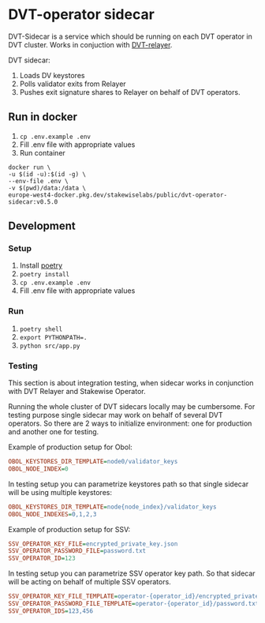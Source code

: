 # DVT-operator sidecar

DVT-Sidecar is a service which should be running on each DVT operator in DVT cluster.
Works in conjuction with [DVT-relayer](https://github.com/stakewise/dvt-relayer/).

DVT sidecar:

1. Loads DV keystores
2. Polls validator exits from Relayer
3. Pushes exit signature shares to Relayer on behalf of DVT operators.

## Run in docker

1. `cp .env.example .env`
2. Fill .env file with appropriate values
3. Run container

```shell
docker run \
-u $(id -u):$(id -g) \
--env-file .env \
-v $(pwd)/data:/data \
europe-west4-docker.pkg.dev/stakewiselabs/public/dvt-operator-sidecar:v0.5.0
```

## Development

### Setup

1. Install [poetry](https://python-poetry.org/)
2. `poetry install`
3. `cp .env.example .env`
4. Fill .env file with appropriate values

### Run

1. `poetry shell`
2. `export PYTHONPATH=.`
3. `python src/app.py`

### Testing

This section is about integration testing, when sidecar works in conjunction with DVT Relayer and Stakewise Operator.

Running the whole cluster of DVT sidecars locally may be cumbersome.
For testing purpose single sidecar may work on behalf of several DVT operators.
So there are 2 ways to initialize environment: one for production and another one for testing.

Example of production setup for Obol:

```ini
OBOL_KEYSTORES_DIR_TEMPLATE=node0/validator_keys
OBOL_NODE_INDEX=0
```

In testing setup you can parametrize keystores path so that single sidecar will be using multiple keystores:

```ini
OBOL_KEYSTORES_DIR_TEMPLATE=node{node_index}/validator_keys
OBOL_NODE_INDEXES=0,1,2,3
```

Example of production setup for SSV:

```ini
SSV_OPERATOR_KEY_FILE=encrypted_private_key.json
SSV_OPERATOR_PASSWORD_FILE=password.txt
SSV_OPERATOR_ID=123
```

In testing setup you can parametrize SSV operator key path.
So that sidecar will be acting on behalf of multiple SSV operators.

```ini
SSV_OPERATOR_KEY_FILE_TEMPLATE=operator-{operator_id}/encrypted_private_key.json
SSV_OPERATOR_PASSWORD_FILE_TEMPLATE=operator-{operator_id}/password.txt
SSV_OPERATOR_IDS=123,456
```
